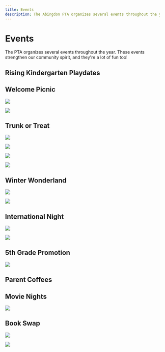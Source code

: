 ```yaml
---
title: Events
description: The Abingdon PTA organizes several events throughout the year.
---
```


# Events

The PTA organizes several events throughout the year. These events strengthen our community spirit, and they're a lot of fun too!

## Rising Kindergarten Playdates

## Welcome Picnic

[![](images/resized/904747149359022082.webp)](images/originals/904747149359022082.jpg)

[![](images/resized/904771466805346307.webp)](images/originals/904771466805346307.jpg)

## Trunk or Treat

[![](images/resized/1454571445716197381_1.webp)](images/originals/1454571445716197381_1.jpg)

[![](images/resized/1454571445716197381_2.webp)](images/originals/1454571445716197381_2.jpg)

[![](images/resized/1454571445716197381_3.webp)](images/originals/1454571445716197381_3.jpg)

[![](images/resized/1454571445716197381_4.webp)](images/originals/1454571445716197381_4.jpg)

## Winter Wonderland

[![](images/resized/1492609237989699590_1.webp)](images/originals/1492609237989699590_1.jpg)

[![](images/resized/1492609237989699590_2.webp)](images/originals/1492609237989699590_2.jpg)

## International Night

[![](images/resized/845420858730594306_1.webp)](images/originals/845420858730594306_1.jpg)

[![](images/resized/845420858730594306_2.webp)](images/originals/845420858730594306_2.jpg)

## 5th Grade Promotion

[![](images/resized/1009075392618160128.webp)](images/originals/1009075392618160128.jpg)

## Parent Coffees

## Movie Nights

[![](images/resized/2020-02-21.webp)](images/originals/2020-02-21.jpg)

## Book Swap

[![](images/resized/PXL_20220319_165345334.webp)](images/originals/PXL_20220319_165345334.jpg)

[![](images/resized/PXL_20220319_171526195.webp)](images/originals/PXL_20220319_171526195.jpg)